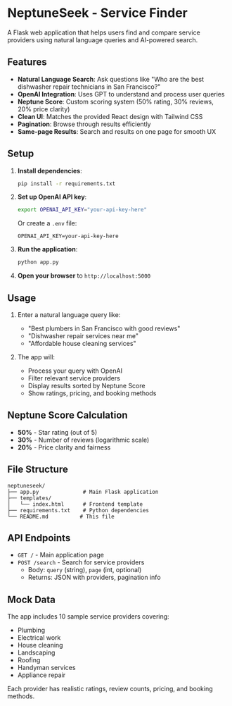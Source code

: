 # NeptuneSeek - Service Finder

A Flask web application that helps users find and compare service providers using natural language queries and AI-powered search.

## Features

- **Natural Language Search**: Ask questions like "Who are the best dishwasher repair technicians in San Francisco?"
- **OpenAI Integration**: Uses GPT to understand and process user queries
- **Neptune Score**: Custom scoring system (50% rating, 30% reviews, 20% price clarity)
- **Clean UI**: Matches the provided React design with Tailwind CSS
- **Pagination**: Browse through results efficiently
- **Same-page Results**: Search and results on one page for smooth UX

## Setup

1. **Install dependencies**:
   ```bash
   pip install -r requirements.txt
   ```

2. **Set up OpenAI API key**:
   ```bash
   export OPENAI_API_KEY="your-api-key-here"
   ```
   
   Or create a `.env` file:
   ```
   OPENAI_API_KEY=your-api-key-here
   ```

3. **Run the application**:
   ```bash
   python app.py
   ```

4. **Open your browser** to `http://localhost:5000`

## Usage

1. Enter a natural language query like:
   - "Best plumbers in San Francisco with good reviews"
   - "Dishwasher repair services near me"
   - "Affordable house cleaning services"

2. The app will:
   - Process your query with OpenAI
   - Filter relevant service providers
   - Display results sorted by Neptune Score
   - Show ratings, pricing, and booking methods

## Neptune Score Calculation

- **50%** - Star rating (out of 5)
- **30%** - Number of reviews (logarithmic scale)
- **20%** - Price clarity and fairness

## File Structure

```
neptuneseek/
├── app.py              # Main Flask application
├── templates/
│   └── index.html      # Frontend template
├── requirements.txt    # Python dependencies
└── README.md          # This file
```

## API Endpoints

- `GET /` - Main application page
- `POST /search` - Search for service providers
  - Body: `query` (string), `page` (int, optional)
  - Returns: JSON with providers, pagination info

## Mock Data

The app includes 10 sample service providers covering:
- Plumbing
- Electrical work
- House cleaning
- Landscaping
- Roofing
- Handyman services
- Appliance repair

Each provider has realistic ratings, review counts, pricing, and booking methods.